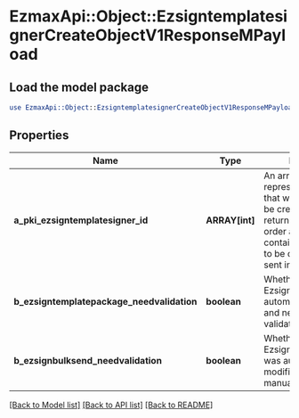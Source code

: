 # EzmaxApi::Object::EzsigntemplatesignerCreateObjectV1ResponseMPayload

## Load the model package
```perl
use EzmaxApi::Object::EzsigntemplatesignerCreateObjectV1ResponseMPayload;
```

## Properties
Name | Type | Description | Notes
------------ | ------------- | ------------- | -------------
**a_pki_ezsigntemplatesigner_id** | **ARRAY[int]** | An array of unique IDs representing the object that were requested to be created.  They are returned in the same order as the array containing the objects to be created that was sent in the request. | 
**b_ezsigntemplatepackage_needvalidation** | **boolean** | Whether the Ezsignbulksend was automatically modified and needs a manual validation | 
**b_ezsignbulksend_needvalidation** | **boolean** | Whether the Ezsigntemplatepackage was automatically modified and needs a manual validation | 

[[Back to Model list]](../README.md#documentation-for-models) [[Back to API list]](../README.md#documentation-for-api-endpoints) [[Back to README]](../README.md)


